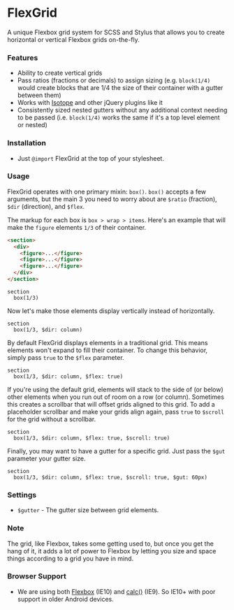 # FlexGrid

A unique Flexbox grid system for SCSS and Stylus that allows you to create horizontal or vertical Flexbox grids on-the-fly.


### Features

- Ability to create vertical grids
- Pass ratios (fractions or decimals) to assign sizing (e.g. `block(1/4)` would create blocks that are 1/4 the size of their container with a gutter between them)
- Works with [Isotope](http://isotope.metafizzy.co/) and other jQuery plugins like it
- Consistently sized nested gutters without any additional context needing to be passed (i.e. `block(1/4)` works the same if it's a top level element or nested)


### Installation

- Just `@import` FlexGrid at the top of your stylesheet.


### Usage

FlexGrid operates with one primary mixin: `box()`. `box()` accepts a few arguments, but the main 3 you need to worry about are `$ratio` (fraction), `$dir` (direction), and `$flex`.

The markup for each box is `box > wrap > items`. Here's an example that will make the `figure` elements `1/3` of their container.

```html
<section>
  <div>
    <figure>...</figure>
    <figure>...</figure>
    <figure>...</figure>
  </div>
</section>
```

```stylus
section
  box(1/3)
```

Now let's make those elements display vertically instead of horizontally.

```stylus
section
  box(1/3, $dir: column)
```

By default FlexGrid displays elements in a traditional grid. This means elements won't expand to fill their container. To change this behavior, simply pass `true` to the `$flex` parameter.

```stylus
section
  box(1/3, $dir: column, $flex: true)
```

If you're using the default grid, elements will stack to the side of (or below) other elements when you run out of room on a row (or column). Sometimes this creates a scrollbar that will offset grids aligned to this grid. To add a placeholder scrollbar and make your grids align again, pass `true` to `$scroll` for the grid without a scrollbar.

```stylus
section
  box(1/3, $dir: column, $flex: true, $scroll: true)
```

Finally, you may want to have a gutter for a specific grid. Just pass the `$gut` parameter your gutter size.

```stylus
section
  box(1/3, $dir: column, $flex: true, $scroll: true, $gut: 60px)
```


### Settings

- `$gutter` - The gutter size between grid elements.


### Note

The grid, like Flexbox, takes some getting used to, but once you get the hang of it, it adds a lot of power to Flexbox by letting you size and space things according to a grid you have in mind.


### Browser Support

- We are using both [Flexbox](http://caniuse.com/#feat=flexbox) (IE10) and [calc()](http://caniuse.com/#feat=calc) (IE9). So IE10+ with poor support in older Android devices.

